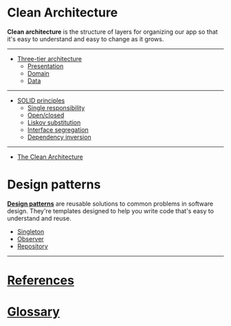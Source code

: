 # Clean Architecture

**Clean architecture** is the structure of layers for organizing our app so that it's easy to understand and easy to change as it grows.

---

- [Three-tier architecture](/doc/three-tier.md)
  * [Presentation](/doc/three-tier.md#presentation)
  * [Domain](/doc/three-tier.md#domain)
  * [Data](/doc/three-tier.md#data)

---

- [SOLID principles](/doc/solid_principles.md)
  * [Single responsibility](/doc/solid_principles#single-responsibility)
  * [Open/closed](/doc/solid_principles.md#openclosed)
  * [Liskov substitution](/doc/solid_principles.md#liskov-substitution)
  * [Interface segregation](/doc/solid_principles.md#interface-segregation)
  * [Dependency inversion](/doc/solid_principles.md#dependency-inversion)

---

- [The Clean Architecture](/doc/clean_architecture.md)

# Design patterns

[**Design patterns**](/doc/design_patterns.md) are reusable solutions to common problems in software design. They're templates designed to help you write code that's easy to understand and reuse.

- [Singleton](/doc/design_patterns.md#singleton)
- [Observer](/doc/design_patterns.md#observer)
- [Repository](/doc/design_patterns.md#repository)

---

# [References](/doc/references.md)

# [Glossary](/doc/glossary.md)
